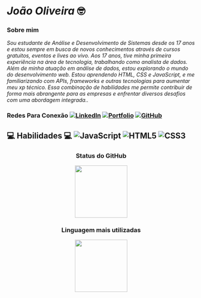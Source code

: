 # **_João Oliveira_** 🤓

### Sobre mim 
*Sou estudante de Análise e Desenvolvimento de Sistemas desde os 17 anos e estou sempre em busca de novos conhecimentos através de cursos gratuitos, eventos e lives ao vivo. Aos 17 anos, tive minha primeira experiência na área de tecnologia, trabalhando como analista de dados. Além de minha atuação em análise de dados, estou explorando o mundo do desenvolvimento web. Estou aprendendo HTML, CSS e JavaScript, e me familiarizando com APIs, frameworks e outras tecnologias para aumentar meu xp técnico. Essa combinação de habilidades me permite contribuir de forma mais abrangente para as empresas e enfrentar diversos desafios com uma abordagem integrada..*

### Redes Para Conexão [![LinkedIn](https://img.shields.io/badge/LinkedIn-0077B5?style=for-the-badge&logo=linkedin&logoColor=white)](https://www.linkedin.com/in/jo%C3%A3o-oliveira-24b4b8256/) [![Portfolio](https://img.shields.io/badge/Portfolio-FF5722?style=for-the-badge&logo=todoist&logoColor=white)](#) [![GitHub](https://img.shields.io/badge/GitHub-100000?style=for-the-badge&logo=github&logoColor=white)](https://github.com/joaoincode)
## &#128187; Habilidades &#128187;  ![JavaScript](https://img.shields.io/badge/JavaScript-F7DF1E?style=for-the-badge&logo=javascript&logoColor=black) ![HTML5](https://img.shields.io/badge/HTML5-E34F26?style=for-the-badge&logo=html5&logoColor=white) ![CSS3](https://img.shields.io/badge/CSS3-1572B6?style=for-the-badge&logo=css3&logoColor=white) 


<div align="center">

### Status do GitHub
<img height="140em" src="https://github-readme-stats.vercel.app/api?username=joaoincode&show_icons=true&theme=dracula">

### Linguagem mais utilizadas
 <img height="140em" src="https://github-readme-stats.vercel.app/api/top-langs/?username=joaoincode&layout=compact&langs_count=7&theme=dark"/>
</div>
